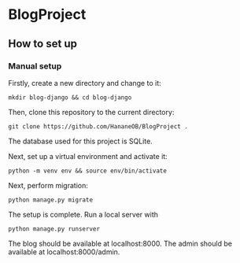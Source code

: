 # BlogProject

## How to set up

### Manual setup
Firstly, create a new directory and change to it:
```
mkdir blog-django && cd blog-django
```
Then, clone this repository to the current directory:
```
git clone https://github.com/HananeOB/BlogProject .
```

The database used for this project is SQLite.

Next, set up a virtual environment and activate it:
```
python -m venv env && source env/bin/activate
```


Next, perform migration:
```
python manage.py migrate 
```
The setup is complete. Run a local server with
```
python manage.py runserver 
```
The blog should be available at localhost:8000.
The admin should be available at localhost:8000/admin.
